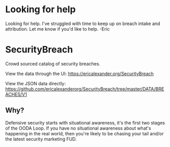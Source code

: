 # Looking for help
Looking for help. I've struggled with time to keep up on breach intake and attribution. Let me know if you'd like to help. -Eric

# SecurityBreach
Crowd sourced catalog of security breaches. 

View the data through the UI: https://ericalexander.org/SecurityBreach

View the JSON data directly: https://github.com/ericalexanderorg/SecurityBreach/tree/master/DATA/BREACHES/V1

## Why?
Defensive security starts with situational awareness, it's the first two stages of the OODA Loop. If you have no situational awareness about what's happening in the real world, then you're likely to be chasing your tail and/or the latest security marketing FUD. 



